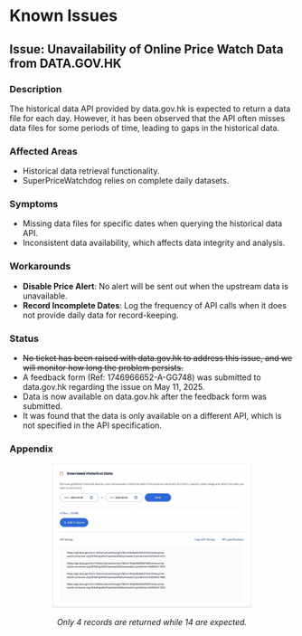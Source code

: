 # Known Issues

## Issue: Unavailability of Online Price Watch Data from DATA.GOV.HK
### Description
The historical data API provided by data.gov.hk is expected to return a data file for each day. However, it has been observed that the API often misses data files for some periods of time, leading to gaps in the historical data.
### Affected Areas
- Historical data retrieval functionality.
- SuperPriceWatchdog relies on complete daily datasets.
### Symptoms
- Missing data files for specific dates when querying the historical data API.
- Inconsistent data availability, which affects data integrity and analysis.
### Workarounds
- **Disable Price Alert**: No alert will be sent out when the upstream data is unavailable.
- **Record Incomplete Dates**: Log the frequency of API calls when it does not provide daily data for record-keeping.
### Status
- ~~No ticket has been raised with data.gov.hk to address this issue, and we will monitor how long the problem persists.~~
- A feedback form (Ref: 1746966652-A-GG748) was submitted to data.gov.hk regarding the issue on May 11, 2025.
- Data is now available on data.gov.hk after the feedback form was submitted.
- It was found that the data is only available on a different API, which is not specified in the API specification.
### Appendix
<div align="center">
  <a href="https://youtu.be/93j2xe2Y0KM?si=YGZBWeZyacA2L8s-&t=30"><img src="imgs/issue_opw.png" width="70%"></a>
  <p><i>Only 4 records are returned while 14 are expected.</i></p>
</div>
